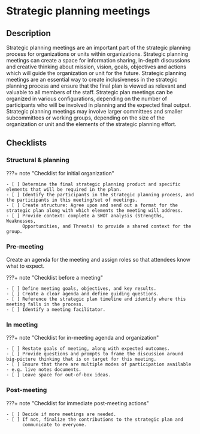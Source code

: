 # Strategic planning meetings

## Description

Strategic planning meetings are an important part of the strategic
planning process for organizations or units within
organizations. Strategic planning meetings can create a space for
information sharing, in-depth discussions and creative thinking about
mission, vision, goals, objectives and actions which will guide the
organization or unit for the future. Strategic planning meetings are
an essential way to create inclusiveness in the strategic planning
process and ensure that the final plan is viewed as relevant and
valuable to all members of the staff. Strategic plan meetings can be
organized in various configurations, depending on the number of
participants who will be involved in planning and the expected final
output. Strategic
planning meetings may involve larger committees and smaller
subcommittees or working groups, depending on the size of the
organization or unit and the elements of the strategic planning
effort.

## Checklists

### Structural & planning

???+ note "Checklist for initial organization"

    - [ ] Determine the final strategic planning product and specific elements that will be required in the plan.
    - [ ] Identify the participants in the strategic planning process, and the participants in this meeting/set of meetings.
    - [ ] Create structure: Agree upon and send out a format for the strategic plan along with which elements the meeting will address.
    - [ ] Provide context: complete a SWOT analysis (Strengths, Weaknesses,
          Opportunities, and Threats) to provide a shared context for the group.
    
### Pre-meeting

Create an agenda for the meeting and assign roles so that attendees
know what to expect.

???+ note "Checklist before a meeting"

    - [ ] Define meeting goals, objectives, and key results.
    - [ ] Create a clear agenda and define guiding questions.
    - [ ] Reference the strategic plan timeline and identify where this meeting falls in the process.
    - [ ] Identify a meeting facilitator.

### In meeting

???+ note "Checklist for in-meeting agenda and organization"

    - [ ] Restate goals of meeting, along with expected outcomes.
    - [ ] Provide questions and prompts to frame the discussion around big-picture thinking that is on target for this meeting.
    - [ ] Ensure that there are multiple modes of participation available - e.g. live notes documents.
    - [ ] Leave space for out-of-box ideas.
    
### Post-meeting

???+ note "Checklist for immediate post-meeting actions"

    - [ ] Decide if more meetings are needed.
    - [ ] If not, finalize the contributions to the strategic plan and
          communicate to everyone.
